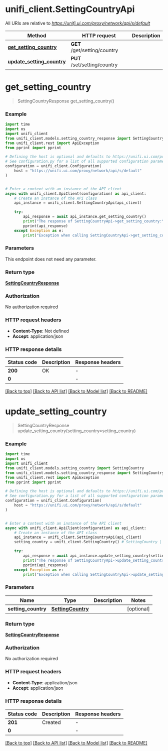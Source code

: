 # unifi_client.SettingCountryApi

All URIs are relative to *https://unifi.ui.com/proxy/network/api/s/default*

Method | HTTP request | Description
------------- | ------------- | -------------
[**get_setting_country**](SettingCountryApi.md#get_setting_country) | **GET** /get/setting/country | 
[**update_setting_country**](SettingCountryApi.md#update_setting_country) | **PUT** /set/setting/country | 


# **get_setting_country**
> SettingCountryResponse get_setting_country()



### Example


```python
import time
import os
import unifi_client
from unifi_client.models.setting_country_response import SettingCountryResponse
from unifi_client.rest import ApiException
from pprint import pprint

# Defining the host is optional and defaults to https://unifi.ui.com/proxy/network/api/s/default
# See configuration.py for a list of all supported configuration parameters.
configuration = unifi_client.Configuration(
    host = "https://unifi.ui.com/proxy/network/api/s/default"
)


# Enter a context with an instance of the API client
async with unifi_client.ApiClient(configuration) as api_client:
    # Create an instance of the API class
    api_instance = unifi_client.SettingCountryApi(api_client)

    try:
        api_response = await api_instance.get_setting_country()
        print("The response of SettingCountryApi->get_setting_country:\n")
        pprint(api_response)
    except Exception as e:
        print("Exception when calling SettingCountryApi->get_setting_country: %s\n" % e)
```



### Parameters

This endpoint does not need any parameter.

### Return type

[**SettingCountryResponse**](SettingCountryResponse.md)

### Authorization

No authorization required

### HTTP request headers

 - **Content-Type**: Not defined
 - **Accept**: application/json

### HTTP response details

| Status code | Description | Response headers |
|-------------|-------------|------------------|
**200** | OK |  -  |
**0** |  |  -  |

[[Back to top]](#) [[Back to API list]](../README.md#documentation-for-api-endpoints) [[Back to Model list]](../README.md#documentation-for-models) [[Back to README]](../README.md)

# **update_setting_country**
> SettingCountryResponse update_setting_country(setting_country=setting_country)



### Example


```python
import time
import os
import unifi_client
from unifi_client.models.setting_country import SettingCountry
from unifi_client.models.setting_country_response import SettingCountryResponse
from unifi_client.rest import ApiException
from pprint import pprint

# Defining the host is optional and defaults to https://unifi.ui.com/proxy/network/api/s/default
# See configuration.py for a list of all supported configuration parameters.
configuration = unifi_client.Configuration(
    host = "https://unifi.ui.com/proxy/network/api/s/default"
)


# Enter a context with an instance of the API client
async with unifi_client.ApiClient(configuration) as api_client:
    # Create an instance of the API class
    api_instance = unifi_client.SettingCountryApi(api_client)
    setting_country = unifi_client.SettingCountry() # SettingCountry |  (optional)

    try:
        api_response = await api_instance.update_setting_country(setting_country=setting_country)
        print("The response of SettingCountryApi->update_setting_country:\n")
        pprint(api_response)
    except Exception as e:
        print("Exception when calling SettingCountryApi->update_setting_country: %s\n" % e)
```



### Parameters


Name | Type | Description  | Notes
------------- | ------------- | ------------- | -------------
 **setting_country** | [**SettingCountry**](SettingCountry.md)|  | [optional] 

### Return type

[**SettingCountryResponse**](SettingCountryResponse.md)

### Authorization

No authorization required

### HTTP request headers

 - **Content-Type**: application/json
 - **Accept**: application/json

### HTTP response details

| Status code | Description | Response headers |
|-------------|-------------|------------------|
**201** | Created |  -  |
**0** |  |  -  |

[[Back to top]](#) [[Back to API list]](../README.md#documentation-for-api-endpoints) [[Back to Model list]](../README.md#documentation-for-models) [[Back to README]](../README.md)

